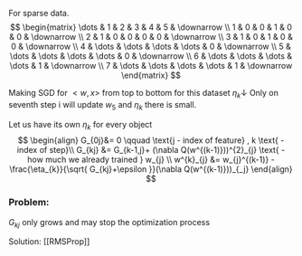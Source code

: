 For sparse data.
$$
\begin{matrix}
\dots  & 1 & 2 & 3 & 4 & 5  & \downarrow \\
1  & 0 & 0 & 1 & 0 & 0 & \downarrow \\
2  & 1 & 0 & 0 & 0 & 0  & \downarrow \\
3  & 1 & 0 & 1 & 0 & 0  & \downarrow \\
4  & \dots & \dots & \dots & \dots & 0 & \downarrow  \\
5  & \dots & \dots & \dots & \dots & 0  & \downarrow \\
6  & \dots & \dots & \dots & \dots & 1  & \downarrow \\
7 & \dots & \dots & \dots & \dots & 1 & \downarrow 
\end{matrix}
$$

Making SGD for $<w,x>$ from top to bottom for this dataset $\eta_{k} \downarrow$
Only on seventh step i will update $w_{5}$ and $\eta_{k}$ there is small.

Let us have its own $\eta_{k}$ for every object 
$$
\begin{align}
G_{0j}&= 0 \qquad \text{j - index of feature} , k \text{ - index of step}\\
G_{kj} &= G_{k-1,j}+ (\nabla Q(w^{(k-1)}))^{2}_{j}  \text{ - how much we already trained } w_{j} \\
w^{k}_{j} &= w_{j}^{(k-1)} - \frac{\eta_{k}}{\sqrt{ G_{kj}+\epsilon }}(\nabla Q(w^{(k-1)}))_{_j}
\end{align}
$$

### Problem: 
$G_{kj}$ only grows and may stop the optimization process

Solution:
[[RMSProp]]